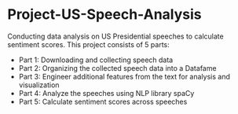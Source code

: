# Project-US-Speech-Analysis
Conducting data analysis on US Presidential speeches to calculate sentiment scores. This project consists of 5 parts:
- Part 1: Downloading and collecting speech data
- Part 2: Organizing the collected speech data into a Datafame
- Part 3: Engineer additional features from the text for analysis and visualization
- Part 4: Analyze the speeches using NLP library spaCy
- Part 5: Calculate sentiment scores across speeches
